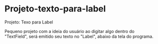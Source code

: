 # Projeto-texto-para-label

Projeto: Texo para Label
  
Pequeno projeto com a ideia do usuário ao digitar algo dentro do "TextField", será emitido seu texto no "Label", abaixo da tela do programa.
